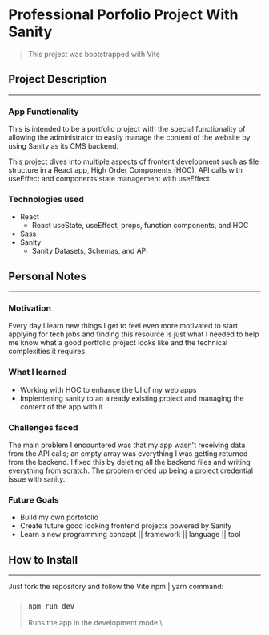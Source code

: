 # Professional Porfolio Project With Sanity

>This project was bootstrapped with Vite

## Project Description
---
### **App Functionality**
This is intended to be a portfolio project with the special functionality of allowing the administrator to easily manage the content of the website by using Sanity as its CMS backend.


This project dives into multiple aspects of frontent development such as file structure in a React app, High Order Components (HOC), API calls with useEffect and components state management with useEffect.

### **Technologies used**
* React
  * React useState, useEffect, props, function components, and HOC
* Sass
* Sanity
  * Sanity Datasets, Schemas, and API

## Personal Notes
---
### **Motivation**
Every day I learn new things I get to feel even more motivated to start applying for tech jobs and finding this resource is just what I needed to help me know what a good portfolio project looks like and the technical complexities it requires.

### **What I learned**
* Working with HOC to enhance the UI of my web apps
* Implentening sanity to an already existing project and managing the content of the app with it

### **Challenges faced**
The main problem I encountered was that my app wasn't receiving data from the API calls; an empty array was everything I was getting returned from the backend.
I fixed this by deleting all the backend files and writing everything from scratch. The problem ended up being a project credential issue with sanity.

### **Future Goals**
* Build my own portofolio
* Create future good looking frontend projects powered by Sanity
* Learn a new programming concept || framework || language || tool

## How to Install
---
Just fork the repository and follow the Vite npm | yarn command:
> ### `npm run dev`
>Runs the app in the development mode.\
